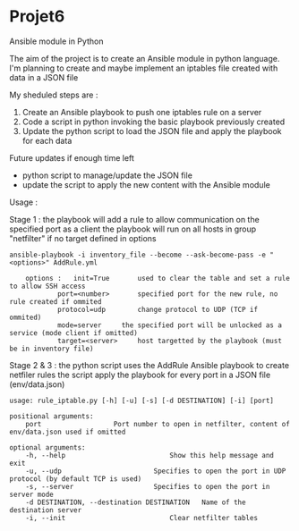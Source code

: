 # Projet6
Ansible module in Python

The aim of the project is to create an Ansible module in python language.
I'm planning to create and maybe implement an iptables file created with data in a JSON file

My sheduled steps are :
1) Create an Ansible playbook to push one iptables rule on a server
2) Code a script in python invoking the basic playbook previously created
3) Update the python script to load the JSON file and apply the playbook for each data

Future updates if enough time left
* python script to manage/update the JSON file
* update the script to apply the new content with the Ansible module

Usage :

Stage 1 : 	the playbook will add a rule to allow communication on the specified port as a client
		the playbook will run on all hosts in group "netfilter" if no target defined in options
			
	ansible-playbook -i inventory_file --become --ask-become-pass -e "<options>" AddRule.yml
		
		options :	init=True		used to clear the table and set a rule to allow SSH access
				port=<number>		specified port for the new rule, no rule created if ommited
				protocol=udp		change protocol to UDP (TCP if ommited)
				mode=server		the specified port will be unlocked as a service (mode client if omitted)
				target=<server>		host targetted by the playbook (must be in inventory file)

Stage 2 & 3 :
		the python script uses the AddRule Ansible playbook to create netfiler rules
		the script apply the playbook for every port in a JSON file (env/data.json)

	usage: rule_iptable.py [-h] [-u] [-s] [-d DESTINATION] [-i] [port]

	positional arguments:
  		port                  Port number to open in netfilter, content of env/data.json used if omitted

	optional arguments:
  		-h, --help            				Show this help message and exit
  		-u, --udp          				Specifies to open the port in UDP protocol (by default TCP is used)
  		-s, --server     				Specifies to open the port in server mode
  		-d DESTINATION, --destination DESTINATION	Name of the destination server
  		-i, --init  				        Clear netfilter tables
